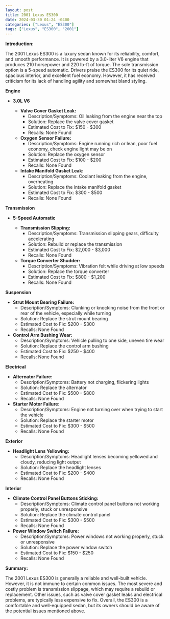 ```yaml
---
layout: post
title: 2001 Lexus ES300
date: 2024-03-30 01:24 -0400
categories: ["Lexus", "ES300"]
tags: ["Lexus", "ES300", "2001"]
---
```

**Introduction:**

The 2001 Lexus ES300 is a luxury sedan known for its reliability, comfort, and smooth performance. It is powered by a 3.0-liter V6 engine that produces 210 horsepower and 220 lb-ft of torque. The sole transmission option is a 5-speed automatic. Drivers praise the ES300 for its quiet ride, spacious interior, and excellent fuel economy. However, it has received criticism for its lack of handling agility and somewhat bland styling.

**Engine**

* **3.0L V6**

  * **Valve Cover Gasket Leak:**
    * Description/Symptoms: Oil leaking from the engine near the top
    * Solution: Replace the valve cover gasket
    * Estimated Cost to Fix: $150 - $300
    * Recalls: None Found
  * **Oxygen Sensor Failure:**
    * Description/Symptoms: Engine running rich or lean, poor fuel economy, check engine light may be on
    * Solution: Replace the oxygen sensor
    * Estimated Cost to Fix: $100 - $200
    * Recalls: None Found
  * **Intake Manifold Gasket Leak:**
    * Description/Symptoms: Coolant leaking from the engine, overheating
    * Solution: Replace the intake manifold gasket
    * Estimated Cost to Fix: $300 - $500
    * Recalls: None Found

**Transmission**

* **5-Speed Automatic**

  * **Transmission Slipping:**
    * Description/Symptoms: Transmission slipping gears, difficulty accelerating
    * Solution: Rebuild or replace the transmission
    * Estimated Cost to Fix: $2,000 - $3,000
    * Recalls: None Found
  * **Torque Converter Shudder:**
    * Description/Symptoms: Vibration felt while driving at low speeds
    * Solution: Replace the torque converter
    * Estimated Cost to Fix: $800 - $1,200
    * Recalls: None Found

**Suspension**

* **Strut Mount Bearing Failure:**
    * Description/Symptoms: Clunking or knocking noise from the front or rear of the vehicle, especially while turning
    * Solution: Replace the strut mount bearing
    * Estimated Cost to Fix: $200 - $300
    * Recalls: None Found
* **Control Arm Bushing Wear:**
    * Description/Symptoms: Vehicle pulling to one side, uneven tire wear
    * Solution: Replace the control arm bushing
    * Estimated Cost to Fix: $250 - $400
    * Recalls: None Found

**Electrical**

* **Alternator Failure:**
    * Description/Symptoms: Battery not charging, flickering lights
    * Solution: Replace the alternator
    * Estimated Cost to Fix: $500 - $800
    * Recalls: None Found
* **Starter Motor Failure:**
    * Description/Symptoms: Engine not turning over when trying to start the vehicle
    * Solution: Replace the starter motor
    * Estimated Cost to Fix: $300 - $500
    * Recalls: None Found

**Exterior**

* **Headlight Lens Yellowing:**
    * Description/Symptoms: Headlight lenses becoming yellowed and cloudy, reducing light output
    * Solution: Replace the headlight lenses
    * Estimated Cost to Fix: $200 - $400
    * Recalls: None Found

**Interior**

* **Climate Control Panel Buttons Sticking:**
    * Description/Symptoms: Climate control panel buttons not working properly, stuck or unresponsive
    * Solution: Replace the climate control panel
    * Estimated Cost to Fix: $300 - $500
    * Recalls: None Found
* **Power Window Switch Failure:**
    * Description/Symptoms: Power windows not working properly, stuck or unresponsive
    * Solution: Replace the power window switch
    * Estimated Cost to Fix: $150 - $250
    * Recalls: None Found

**Summary:**

The 2001 Lexus ES300 is generally a reliable and well-built vehicle. However, it is not immune to certain common issues. The most severe and costly problem is transmission slippage, which may require a rebuild or replacement. Other issues, such as valve cover gasket leaks and electrical problems, are typically less expensive to fix. Overall, the ES300 is a comfortable and well-equipped sedan, but its owners should be aware of the potential issues mentioned above.
